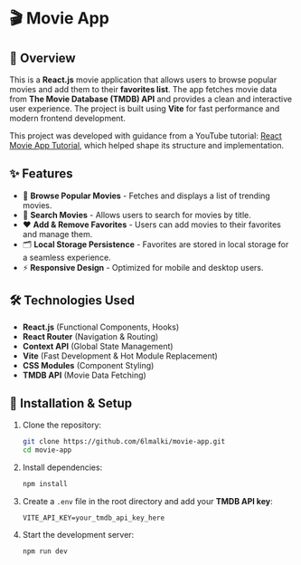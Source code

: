 # 🎬 Movie App

## 🌟 Overview

This is a **React.js** movie application that allows users to browse popular movies and add them to their **favorites list**. The app fetches movie data from **The Movie Database (TMDB) API** and provides a clean and interactive user experience. The project is built using **Vite** for fast performance and modern frontend development.

This project was developed with guidance from a YouTube tutorial: [React Movie App Tutorial](https://youtu.be/G6D9cBaLViA?si=6AVNfp3weDKiDezU), which helped shape its structure and implementation.

## ✨ Features

- 📌 **Browse Popular Movies** - Fetches and displays a list of trending movies.
- 🔎 **Search Movies** - Allows users to search for movies by title.
- ❤️ **Add & Remove Favorites** - Users can add movies to their favorites and manage them.
- 🗂 **Local Storage Persistence** - Favorites are stored in local storage for a seamless experience.
- ⚡ **Responsive Design** - Optimized for mobile and desktop users.

## 🛠️ Technologies Used

- **React.js** (Functional Components, Hooks)
- **React Router** (Navigation & Routing)
- **Context API** (Global State Management)
- **Vite** (Fast Development & Hot Module Replacement)
- **CSS Modules** (Component Styling)
- **TMDB API** (Movie Data Fetching)

## 🚀 Installation & Setup

1. Clone the repository:

   ```bash
   git clone https://github.com/6lmalki/movie-app.git
   cd movie-app
   ```

2. Install dependencies:

   ```bash
   npm install
   ```

3. Create a `.env` file in the root directory and add your **TMDB API key**:

   ```env
   VITE_API_KEY=your_tmdb_api_key_here
   ```

4. Start the development server:

   ```bash
   npm run dev
   ```
